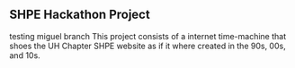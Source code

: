 ## SHPE Hackathon Project
testing miguel branch
This project consists of a internet time-machine that shoes the UH Chapter SHPE website as if it where created in the 90s,
00s, and 10s.

